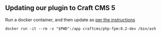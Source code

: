 ## Updating our plugin to Craft CMS 5

Run a docker container, and then update as [per the instructions](https://github.com/craftcms/rector?tab=readme-ov-file#craft-cms-4--5)

```
docker run -it --rm -v "$PWD":/app craftcms/php-fpm:8.2-dev /bin/ash
```
